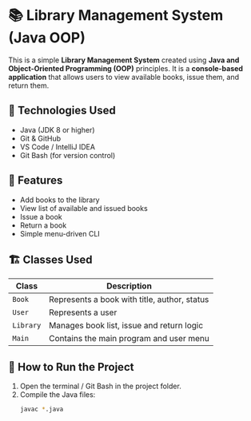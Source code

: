 # 📚 Library Management System (Java OOP)

This is a simple **Library Management System** created using **Java and Object-Oriented Programming (OOP)** principles. It is a **console-based application** that allows users to view available books, issue them, and return them.

## 🔧 Technologies Used
- Java (JDK 8 or higher)
- Git & GitHub
- VS Code / IntelliJ IDEA
- Git Bash (for version control)

## 🧩 Features
- Add books to the library
- View list of available and issued books
- Issue a book
- Return a book
- Simple menu-driven CLI

## 🏗️ Classes Used

| Class     | Description                                 |
|-----------|---------------------------------------------|
| `Book`    | Represents a book with title, author, status |
| `User`    | Represents a user                            |
| `Library` | Manages book list, issue and return logic    |
| `Main`    | Contains the main program and user menu      |

## 🚀 How to Run the Project

1. Open the terminal / Git Bash in the project folder.
2. Compile the Java files:
   ```bash
   javac *.java
